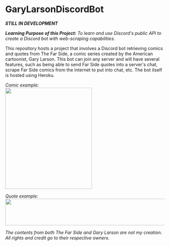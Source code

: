 # GaryLarsonDiscordBot

<b><i>STILL IN DEVELOPMENT</i></b>

<b><i>Learning Purpose of this Project:</b> To learn and use Discord's public API to create a Discord bot with web-scraping capabilities.</i>

This repository hosts a project that involves a Discord bot retrieving comics and quotes from The Far Side, a comic series created by the American cartoonist, Gary Larson. This bot can join any server and will have several features, such as being able to send Far Side quotes into a server's chat, scrape Far Side comics from the internet to put into chat, etc. The bot itself is hosted using Heroku.

<i>Comic example:</i><br/>
<img src="https://user-images.githubusercontent.com/13321336/159141904-a49f8704-7401-4b28-b072-5b83a0416042.jpeg" width="274" height="320">

<i>Quote example:</i><br/>
<img src="https://user-images.githubusercontent.com/13321336/159141897-e07d0688-1e6d-4bbc-ae45-3c828f1bb6ca.jpeg" width="559" height="84">

<i>The contents from both The Far Side and Gary Larson are not my creation. All rights and credit go to their respective owners.</i>
